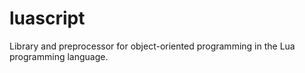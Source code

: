 # luascript
Library and preprocessor for object-oriented programming in the Lua programming language.
